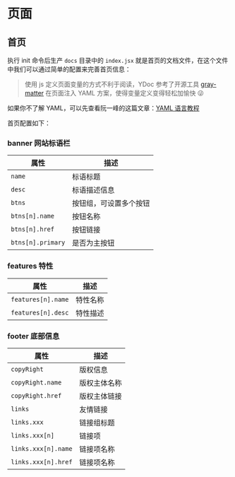 # 页面

## 首页

执行 init 命令后生产 `docs` 目录中的 `index.jsx` 就是首页的文档文件，在这个文件中我们可以通过简单的配置来完善首页信息：

> 使用 js 定义页面变量的方式不利于阅读，YDoc 参考了开源工具 [gray-matter](https://github.com/jonschlinkert/gray-matter) 在页面注入 YAML 方案，使得变量定义变得轻松加愉快 😜

如果你不了解 YAML，可以先查看阮一峰的这篇文章：[YAML 语言教程](http://www.ruanyifeng.com/blog/2016/07/yaml.html)

首页配置如下：

### banner 网站标语栏

| 属性 | 描述 |
| ---- | ----------- |
| `name` | 标语标题 |
| `desc` | 标语描述信息 |
| `btns` | 按钮组，可设置多个按钮 |
| `btns[n].name` | 按钮名称 |
| `btns[n].href` | 按钮链接 |
| `btns[n].primary` | 是否为主按钮 |

### features 特性
| 属性 | 描述 |
| ---- | ----------- |
| `features[n].name` | 特性名称 |
| `features[n].desc` | 特性描述 |

### footer 底部信息
| 属性 | 描述 |
| ---- | ----------- |
| `copyRight` | 版权信息 |
| `copyRight.name` | 版权主体名称 |
| `copyRight.href` | 版权主体链接 |
| `links` | 友情链接 |
| `links.xxx` | 链接组标题 |
| `links.xxx[n]` | 链接项 |
| `links.xxx[n].name` | 链接项名称 |
| `links.xxx[n].href` | 链接项名称 |

